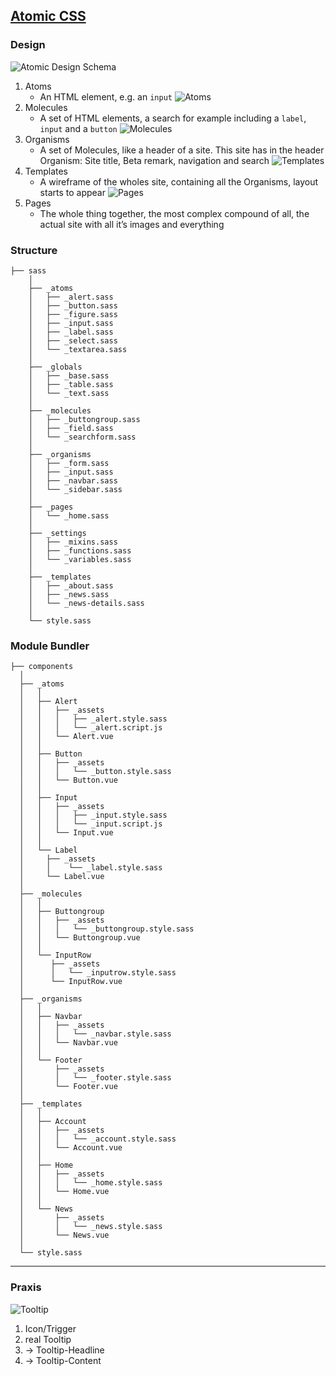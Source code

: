 ## [Atomic CSS](http://acss.io/)

### Design

![Atomic Design Schema](img/design-schema.png)

1. Atoms
    - An HTML element, e.g. an `input`
    ![Atoms](img/atome.png)
2. Molecules
    - A set of HTML elements, a search for example including a `label`, `input` and a `button`
    ![Molecules](img/molecules.png)
3. Organisms
    - A set of Molecules, like a header of a site. This site has in the header Organism: Site title, Beta remark, navigation and search
    ![Templates](img/organisms.png)
4. Templates
    - A wireframe of the wholes site, containing all the Organisms, layout starts to appear
    ![Pages](img/templates.png)
5. Pages
    - The whole thing together, the most complex compound of all, the actual site with all it’s images and everything

### Structure

```
├── sass
    │
    ├── _atoms
    │   ├── _alert.sass
    │   ├── _button.sass
    │   ├── _figure.sass
    │   ├── _input.sass
    │   ├── _label.sass
    │   ├── _select.sass
    │   └── _textarea.sass
    │
    ├── _globals
    │   ├── _base.sass
    │   ├── _table.sass
    │   └── _text.sass
    │
    ├── _molecules
    │   ├── _buttongroup.sass
    │   ├── _field.sass
    │   └── _searchform.sass
    │
    ├── _organisms
    │   ├── _form.sass
    │   ├── _input.sass
    │   ├── _navbar.sass
    │   └── _sidebar.sass
    │
    ├── _pages
    │   └── _home.sass
    │
    ├── _settings
    │   ├── _mixins.sass
    │   ├── _functions.sass
    │   └── _variables.sass
    │
    ├── _templates
    │   ├── _about.sass
    │   ├── _news.sass
    │   └── _news-details.sass
    │
    └── style.sass
```

### Module Bundler

```
├── components
  │
  ├── _atoms
  │   │
  │   ├── Alert
  │   │   ├── _assets
  │   │   │   ├── _alert.style.sass
  │   │   │   └── _alert.script.js
  │   │   └── Alert.vue
  │   │
  │   ├── Button
  │   │   ├── _assets
  │   │   │   └── _button.style.sass
  │   │   └── Button.vue
  │   │
  │   ├── Input
  │   │   ├── _assets
  │   │   │   ├── _input.style.sass
  │   │   │   └── _input.script.js
  │   │   └── Input.vue
  │   │
  │   └── Label
  │     ├── _assets
  │     │    └── _label.style.sass
  │     └── Label.vue
  │
  ├── _molecules
  │   │
  │   ├── Buttongroup
  │   │   ├── _assets
  │   │   │   └── _buttongroup.style.sass
  │   │   └── Buttongroup.vue
  │   │
  │   └── InputRow
  │      ├── _assets
  │      │   └── _inputrow.style.sass
  │      └── InputRow.vue
  │
  ├── _organisms
  │   │
  │   ├── Navbar
  │   │   ├── _assets
  │   │   │   └── _navbar.style.sass
  │   │   └── Navbar.vue
  │   │
  │   └── Footer
  │       ├── _assets
  │       │   └── _footer.style.sass
  │       └── Footer.vue
  │
  ├── _templates
  │   │
  │   ├── Account
  │   │   ├── _assets
  │   │   │   └── _account.style.sass
  │   │   └── Account.vue
  │   │
  │   ├── Home
  │   │   ├── _assets
  │   │   │   └── _home.style.sass
  │   │   └── Home.vue
  │   │
  │   └── News
  │       ├── _assets
  │       │   └── _news.style.sass
  │       └── News.vue
  │
  └── style.sass
```

---

### Praxis

![Tooltip](img/tooltip.png)

1. Icon/Trigger
2. real Tooltip
3. -> Tooltip-Headline
4. -> Tooltip-Content
